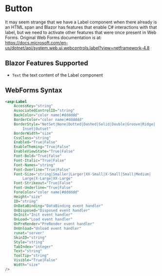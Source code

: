 # Button

It may seem strange that we have a Label component when there already is an HTML span and Blazor has features that enable C# interactions with that label, but we need to activate other features that were once present in Web Forms.  Original Web Forms documentation is at:  https://docs.microsoft.com/en-us/dotnet/api/system.web.ui.webcontrols.label?view=netframework-4.8

## Blazor Features Supported

- `Text` the text content of the Label component

## WebForms Syntax

```html
<asp:Label
    AccessKey="string"
    AssociatedControlID="string"
    BackColor="color name|#dddddd"
    BorderColor="color name|#dddddd"
    BorderStyle="NotSet|None|Dotted|Dashed|Solid|Double|Groove|Ridge|
        Inset|Outset"
    BorderWidth="size"
    CssClass="string"
    Enabled="True|False"
    EnableTheming="True|False"
    EnableViewState="True|False"
    Font-Bold="True|False"
    Font-Italic="True|False"
    Font-Names="string"
    Font-Overline="True|False"
    Font-Size="string|Smaller|Larger|XX-Small|X-Small|Small|Medium|
        Large|X-Large|XX-Large"
    Font-Strikeout="True|False"
    Font-Underline="True|False"
    ForeColor="color name|#dddddd"
    Height="size"
    ID="string"
    OnDataBinding="DataBinding event handler"
    OnDisposed="Disposed event handler"
    OnInit="Init event handler"
    OnLoad="Load event handler"
    OnPreRender="PreRender event handler"
    OnUnload="Unload event handler"
    runat="server"
    SkinID="string"
    Style="string"
    TabIndex="integer"
    Text="string"
    ToolTip="string"
    Visible="True|False"
    Width="size"
/>
```
